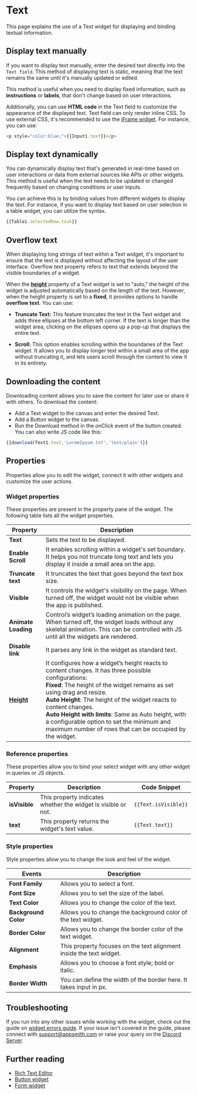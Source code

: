 # Text

This page explains the use of a Text widget for displaying and binding textual information.



<VideoEmbed host="youtube" videoId="-anmDHXDScQ" title="How to use Text Widget" caption="How to use Text Widget"/>

## Display text manually

If you want to display text manually, enter the desired text directly into the `Text field`. This method of displaying text is static, meaning that the text remains the same until it's manually updated or edited. 

This method is useful when you need to display fixed information, such as **instructions** or **labels**, that don't change based on user interactions. 

Additionally, you can use **HTML code** in the Text field to customize the appearance of the displayed text. Text field can only render inline CSS. To use external CSS, it's recommended to use the [iFrame widget](/reference/widgets/iframe). For instance, you can use:

```js
<p style="color:blue;">{{Input1.text}}</p>
```

## Display text dynamically

You can dynamically display text that's generated in real-time based on user interactions or data from external sources like APIs or other widgets. This method is useful when the text needs to be updated or changed frequently based on changing conditions or user inputs. 


You can achieve this is by binding values from different widgets to display the text. For instance, if you want to display text based on user selection in a table widget, you can utilize the syntax.

```js
{{Table1.selectedRow.task}}
```

## Overflow text

When displaying long strings of text within a Text widget, it's important to ensure that the text is displayed without affecting the layout of the user interface. Overflow text property refers to text that extends beyond the visible boundaries of a widget. 

When the [**height**](/reference/widgets/#height) property of a Text widget is set to "auto," the height of the widget is adjusted automatically based on the length of the text. However, when the height property is set to a **fixed**, it provides options to handle **overflow text**. You can use:

* **Truncate Text:** This feature truncates the text in the Text widget and adds three ellipses at the bottom left corner. If the text is longer than the widget area, clicking on the ellipses opens up a pop-up that displays the entire text.

* **Scroll:** This option enables scrolling within the boundaries of the Text widget. It allows you to display longer text within a small area of the app without truncating it, and lets users scroll through the content to view it in its entirety.

## Downloading the content

Downloading content allows you to save the content for later use or share it with others. To download the content:

* Add a Text widget to the canvas and enter the desired Text.
* Add a Button widget to the canvas.
* Run the Download method in the onClick event of the button created. You can also write JS code like this:

```js
{{download(Text1.text,'LoremIpsum.txt','text/plain')}}
```

## Properties
Properties allow you to edit the widget, connect it with other widgets and customize the user actions.

### Widget properties
These properties are present in the property pane of the widget. The following table lists all the widget properties.


| Property            | Description                                                                                                                                                                                |
| ------------------- | ------------------------------------------------------------------------------------------------------------------------------------------------------------------------------------------ |
| **Text**            | Sets the text to be displayed.                                                                                                                                                             |
| **Enable Scroll**   | It enables scrolling within a widget's set boundary. It helps you not truncate long text and lets you display it inside a small area on the app.                                           |
| **Truncate text**   | It truncates the text that goes beyond the text box size.                                                                                                                                  |
| **Visible**         | It controls the widget's visibility on the page. When turned off, the widget would not be visible when the app is published.                                                                |
| **Animate Loading** | Control’s widget’s loading animation on the page. When turned off, the widget loads without any skeletal animation. This can be controlled with JS until all the widgets are rendered. |
| **Disable link**    | It parses any link in the widget as standard text.                                                                                                                                         |
| [**Height**](/reference/widgets/#height)        | It configures how a widget’s height reacts to content changes. It has three possible configurations:<br/>**Fixed**: The height of the widget remains as set using drag and resize.<br/>**Auto Height**: The height of the widget reacts to content changes.<br/>  **Auto Height with limits**: Same as Auto height, with a configurable option to set the minimum and maximum number of rows that can be occupied by the widget.                                      |




### Reference properties
These properties allow you to bind your select widget with any other widget in queries or JS objects.

| Property      | Description                                                   | Code Snippet         |
| ------------- | ------------------------------------------------------------- | -------------------- |
| **isVisible** | This property indicates whether the widget is visible or not. | `{{Text.isVisible}}` |
| **text**      | This property returns the widget's text value.                | `{{Text.text}}`      |

### Style properties

Style properties allow you to change the look and feel of the widget.


| Events             | Description                                                                                                                                    |
| ------------------ | ---------------------------------------------------------------------------------------------------------------------------------------------- |
| **Font Family**                	| Allows you to select a font.                                                                                                                                                    	|
| **Font Size**              	       	| Allows you to set the size of the label.                                                                                                                                                                     	|
| **Text Color**              	            	| Allows you to change the color of the text.                                                                                                                                               	|
| **Background Color**                    	|  Allows you to change the background color of the text widget.                                                                                                                            	|
| **Border Color**             	          	| Allows you to change the border color of the text widget.                                                                                                                                                            	|
| **Alignment**             	          	| This property focuses on the text alignment inside the text widget.                                                                                                                                                            	|
| **Emphasis**             	          	| Allows you to choose a font style; bold or italic.                                                                                                                                                   	|
| **Border Width**             	          	| You can define the width of the border here. It takes input in px.                                                                                                              	|

## Troubleshooting

If you run into any other issues while working with the widget, check out the guide on [widget errors guide](/help-and-support/troubleshooting-guide/widget-errors). If your issue isn't covered in the guide, please connect with support@appsmith.com or raise your query on the [Discord Server](https://discord.com/invite/rBTTVJp).


## Further reading

* [Rich Text Editor](/reference/widgets/rich-text-editor)
* [Button widget](/reference/widgets/button)
* [Form widget](/reference/widgets/form)


